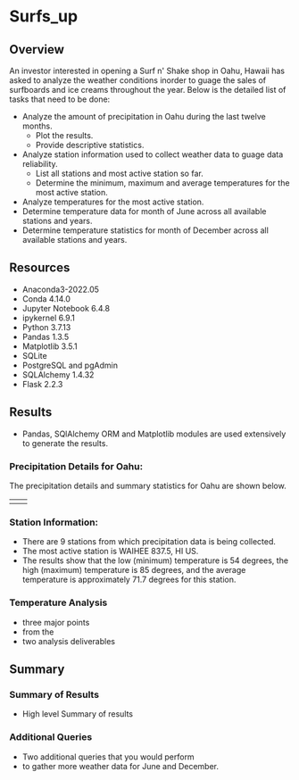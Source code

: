 # Surfs_up

## Overview

An investor interested in opening a Surf n' Shake shop in Oahu, Hawaii has asked to analyze the weather conditions inorder to guage the sales of surfboards and ice creams throughout the year. Below is the detailed list of tasks that need to be done:
- Analyze the amount of precipitation in Oahu during the last twelve months.
  - Plot the results.
  - Provide descriptive statistics.
- Analyze station information used to collect weather data to guage data reliability.
  - List all stations and most active station so far.
  - Determine the minimum, maximum and average temperatures for the most active station.
- Analyze temperatures for the most active station.
- Determine temperature data for month of June across all available stations and years.
- Determine temperature statistics for month of December across all available stations and years.

## Resources

- Anaconda3-2022.05
- Conda 4.14.0
- Jupyter Notebook 6.4.8
- ipykernel 6.9.1
- Python 3.7.13
- Pandas 1.3.5
- Matplotlib 3.5.1
- SQLite
- PostgreSQL and pgAdmin
- SQLAlchemy 1.4.32
- Flask 2.2.3


## Results
- Pandas, SQlAlchemy ORM and Matplotlib modules are used extensively to generate the results. 

### Precipitation Details for Oahu:

The precipitation details and summary statistics for Oahu are shown below.
<table>
<tr>
<td><img src="" width=""/></td>
<td><img src="" width=""/></td>
</tr>
</table>

### Station Information: 

- There are 9 stations from which precipitation data is being collected. 
- The most active station is WAIHEE 837.5, HI US. 
- The results show that the low (minimum) temperature is 54 degrees, the high (maximum) temperature is 85 degrees, and the average temperature is approximately 71.7 degrees for this station. 

### Temperature Analysis

- three major points 
- from the 
- two analysis deliverables

## Summary

### Summary of Results 

- High level Summary of results

### Additional Queries 

- Two additional queries that you would perform 
- to gather more weather data for June and December.
